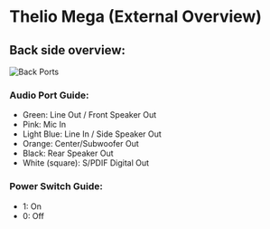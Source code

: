 # Thelio Mega (External Overview)

## Back side overview:

![Back Ports](./img/ports-back.webp)

### Audio Port Guide:

- Green: Line Out / Front Speaker Out
- Pink: Mic In
- Light Blue: Line In / Side Speaker Out
- Orange: Center/Subwoofer Out
- Black: Rear Speaker Out
- White (square): S/PDIF Digital Out

### Power Switch Guide:

- 1: On
- 0: Off
